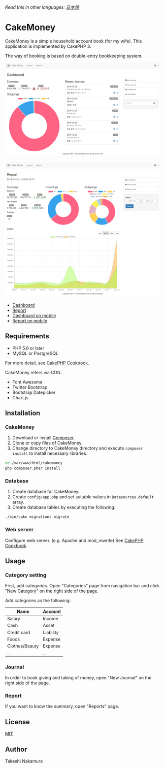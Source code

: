 *Read this in other languages: [日本語](README.ja.md)*

# CakeMoney

CakeMoney is a simple household account book (for my wife).
This application is implemented by CakePHP 3.

The way of booking is based on double-entry bookkeeping system.

![Dashboard](webroot/img/screenshots/dashboard-l-en-s.png)

![Report](webroot/img/screenshots/report-l-en-s.png)

* [Dashboard](webroot/img/screenshots/dashboard-l-en.png)
* [Report](webroot/img/screenshots/report-l-en.png)
* [Dashboard on mobile](webroot/img/screenshots/dashboard-s-en.png)
* [Report on mobile](webroot/img/screenshots/report-s-en.png)

## Requirements

* PHP 5.6 or later
* MySQL or PostgreSQL

For more detail, see
[CakePHP Cookbook](https://book.cakephp.org/3.0/en/installation.html#requirements).

CakeMoney refers via CDN:
* Font Awesome
* Twitter Bootstrap
* Bootstrap Datepicker
* Chart.js

## Installation

### CakeMoney

1. Download or install [Composer](http://getcomposer.org/doc/00-intro.md).
2. Clone or copy files of CakeMoney.
3. Change directory to CakeMoney directory and
execute `composer install` to install necessary libraries.
```bash
cd /var/www/html/cakemoney
php composer.phar install
```

### Database

1. Create database for CakeMoney.
2. Create `config/app.php` and set suitable values in
`Datasources.default` array.
3. Create database tables by executing the following:
```bash
./bin/cake migrations migrate
```

### Web server

Configure web server. (e.g. Apache and mod_rewrite)
See [CakePHP Cookbook](https://book.cakephp.org/3.0/en/installation.html#url-rewriting).

## Usage

### Category setting

First, add categories.
Open "Categories" page from navigation bar and click "New Category" on the
right side of the page.

Add categories as the following:

| Name           | Account   |
|----------------|-----------|
| Salary         | Income    |
| Cash           | Asset     |
| Credit card    | Liability |
| Foods          | Expense   |
| Clothes/Beauty | Expense   |
| ...            | ...       |

### Journal

In order to book giving and taking of money,
open "New Journal" on the right side of the page.

### Report

If you want to know the summary, open "Reports" page.

## License

[MIT](LICENSE)

## Author

Takeshi Nakamura
